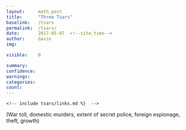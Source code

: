 ```yaml
---
layout: 	math_post
title:  	"Three Tsars"
baselink:	/tsars
permalink:	/tsars/
date:   	2017-05-07  <!--site.time-->
author:		Gavin	
img:		

visible:	0

summary:	
confidence: 
warnings: 	
categories: 
count: 		
---
```


	<!-- include tsars/links.md	%}  -->




(War toll, domestic murders, extent of secret police, foreign espionage, theft, growth)
